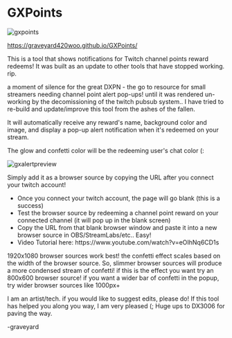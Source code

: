 # GXPoints

![gxpoints](https://github.com/user-attachments/assets/5259777c-db72-4453-93f8-892140750306)

https://graveyard420woo.github.io/GXPoints/

This is a tool that shows notifications for Twitch channel points reward redeems! It was built as an update to other tools that have stopped working. rip.

a moment of silence for the great DXPN - the go to resource for small streamers needing channel point alert pop-ups! until it was rendered un-working by the decomissioning of the twitch pubsub system.. I have tried to re-build and update/improve this tool from the ashes of the fallen. 

It will automatically receive any reward's name, background color and image, and display a pop-up alert notification when it's redeemed on your stream.

The glow and confetti color will be the redeeming user's chat color (:

![gxalertpreview](https://github.com/user-attachments/assets/17ecc132-62d4-4281-9f69-a530486ec667)

Simply add it as a browser source by copying the URL after you connect your twitch account!

<ul>
<li>Once you connect your twitch account, the page will go blank (this is a success)</li>
<li>Test the browser source by redeeming a channel point reward on your connected channel (it will pop up in the blank screen)</li>
<li>Copy the URL from that blank browser window and paste it into a new browser source in OBS/StreamLabs/etc.. Easy!</li>
<li>Video Tutorial here: https://www.youtube.com/watch?v=eOIhNq6CD1s</li>
</ul>

1920x1080 browser sources work best! the confetti effect scales based on the width of the browser source. So, slimmer browser sources will produce a more condensed stream of confetti! if this is the effect you want try an 800x600 browser source! if you want a wider bar of confetti in the popup, try wider browser sources like 1000px+

I am an artist/tech. if you would like to suggest edits, please do!
If this tool has helped you along you way, I am very pleased (; Huge ups to DX3006 for paving the way.

-graveyard
